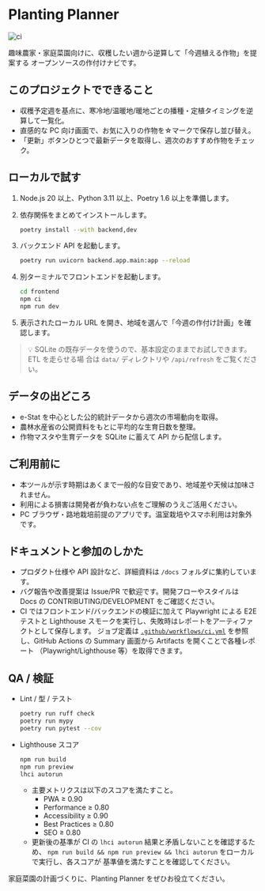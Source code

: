 # Planting Planner

![ci](https://github.com/R-N-A/planting-planner/actions/workflows/ci.yml/badge.svg)

趣味農家・家庭菜園向けに、収穫したい週から逆算して「今週植える作物」を提案する
オープンソースの作付けナビです。

## このプロジェクトでできること

- 収穫予定週を基点に、寒冷地/温暖地/暖地ごとの播種・定植タイミングを逆算して一覧化。
- 直感的な PC 向け画面で、お気に入りの作物を☆マークで保存し並び替え。
- 「更新」ボタンひとつで最新データを取得し、週次のおすすめ作物をチェック。

## ローカルで試す

1. Node.js 20 以上、Python 3.11 以上、Poetry 1.6 以上を準備します。
2. 依存関係をまとめてインストールします。

   ```bash
   poetry install --with backend,dev
   ```

3. バックエンド API を起動します。

   ```bash
   poetry run uvicorn backend.app.main:app --reload
   ```

4. 別ターミナルでフロントエンドを起動します。

   ```bash
   cd frontend
   npm ci
   npm run dev
   ```

5. 表示されたローカル URL を開き、地域を選んで「今週の作付け計画」を確認します。

> 💡 SQLite の既存データを使うので、基本設定のままでお試しできます。ETL を走らせる場
> 合は `data/` ディレクトリや `/api/refresh` をご覧ください。

## データの出どころ

- e-Stat を中心とした公的統計データから週次の市場動向を取得。
- 農林水産省の公開資料をもとに平均的な生育日数を整理。
- 作物マスタや生育データを SQLite に蓄えて API から配信します。

## ご利用前に

- 本ツールが示す時期はあくまで一般的な目安であり、地域差や天候は加味されません。
- 利用による損害は開発者が負わない点をご理解のうえご活用ください。
- PC ブラウザ・路地栽培前提のアプリです。温室栽培やスマホ利用は対象外です。

## ドキュメントと参加のしかた

- プロダクト仕様や API 設計など、詳細資料は `/docs` フォルダに集約しています。
- バグ報告や改善提案は Issue/PR で歓迎です。開発フローやスタイルは Docs の
  CONTRIBUTING/DEVELOPMENT をご確認ください。
- CI ではフロントエンド/バックエンドの検証に加えて Playwright による E2E テストと
  Lighthouse スモークを実行し、失敗時はレポートをアーティファクトとして保存します。
  ジョブ定義は [`.github/workflows/ci.yml`](.github/workflows/ci.yml) を参照し、GitHub
  Actions の Summary 画面から Artifacts を開くことで各種レポート
  （Playwright/Lighthouse 等）を取得できます。

## QA / 検証

- Lint / 型 / テスト

  ```bash
  poetry run ruff check
  poetry run mypy
  poetry run pytest --cov
  ```

- Lighthouse スコア

  ```bash
  npm run build
  npm run preview
  lhci autorun
  ```

  - 主要メトリクスは以下のスコアを満たすこと。
    - PWA ≥ 0.90
    - Performance ≥ 0.80
    - Accessibility ≥ 0.90
    - Best Practices ≥ 0.80
    - SEO ≥ 0.80
  - 更新後の基準が CI の `lhci autorun` 結果と矛盾しないことを確認するため、
    `npm run build && npm run preview && lhci autorun` をローカルで実行し、各スコアが
    基準値を満たすことを確認してください。

家庭菜園の計画づくりに、Planting Planner をぜひお役立てください。
